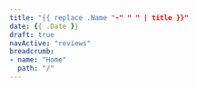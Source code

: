 ```yaml
---
title: "{{ replace .Name "-" " " | title }}"
date: {{ .Date }}
draft: true
navActive: "reviews"
breadcrumb:
- name: "Home"
  path: "/"
---
```


